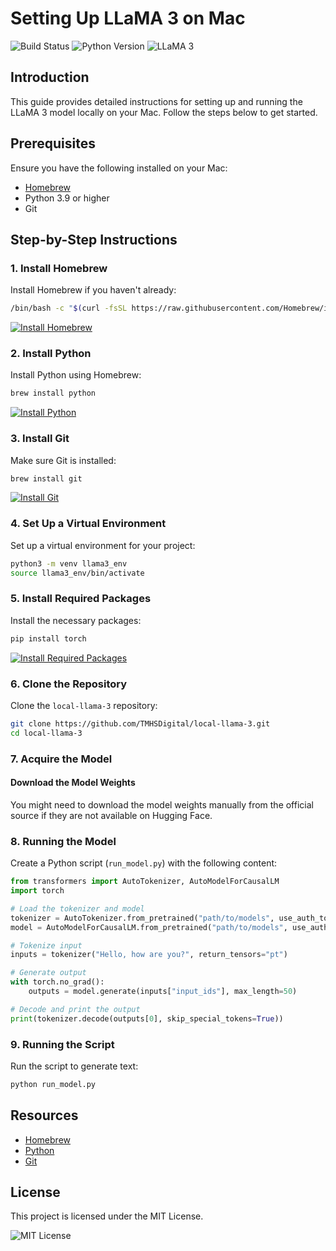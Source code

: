 # Setting Up LLaMA 3 on Mac

![Build Status](https://img.shields.io/badge/build-passing-brightgreen)
![Python Version](https://img.shields.io/badge/python-3.9-blue)
![LLaMA 3](https://img.shields.io/badge/LLaMA-3-orange)

## Introduction

This guide provides detailed instructions for setting up and running the LLaMA 3 model locally on your Mac. Follow the steps below to get started.

## Prerequisites

Ensure you have the following installed on your Mac:

- [Homebrew](https://brew.sh/)
- Python 3.9 or higher
- Git

## Step-by-Step Instructions

### 1. Install Homebrew

Install Homebrew if you haven't already:

```bash
/bin/bash -c "$(curl -fsSL https://raw.githubusercontent.com/Homebrew/install/HEAD/install.sh)"
```

[![Install Homebrew](https://img.shields.io/badge/Install%20Homebrew-0071C5?logo=homebrew&style=for-the-badge)](https://brew.sh/)

### 2. Install Python

Install Python using Homebrew:

```bash
brew install python
```

[![Install Python](https://img.shields.io/badge/Install%20Python-FFD343?logo=python&style=for-the-badge)](https://www.python.org/)

### 3. Install Git

Make sure Git is installed:

```bash
brew install git
```

[![Install Git](https://img.shields.io/badge/Install%20Git-F05032?logo=git&style=for-the-badge)](https://git-scm.com/)

### 4. Set Up a Virtual Environment

Set up a virtual environment for your project:

```bash
python3 -m venv llama3_env
source llama3_env/bin/activate
```

### 5. Install Required Packages

Install the necessary packages:

```bash
pip install torch
```

[![Install Required Packages](https://img.shields.io/badge/Install%20Packages-orange?logo=pypi&style=for-the-badge)](https://pypi.org/)

### 6. Clone the Repository

Clone the `local-llama-3` repository:

```bash
git clone https://github.com/TMHSDigital/local-llama-3.git
cd local-llama-3
```

### 7. Acquire the Model

#### Download the Model Weights

You might need to download the model weights manually from the official source if they are not available on Hugging Face.

### 8. Running the Model

Create a Python script (`run_model.py`) with the following content:

```python
from transformers import AutoTokenizer, AutoModelForCausalLM
import torch

# Load the tokenizer and model
tokenizer = AutoTokenizer.from_pretrained("path/to/models", use_auth_token=True)
model = AutoModelForCausalLM.from_pretrained("path/to/models", use_auth_token=True)

# Tokenize input
inputs = tokenizer("Hello, how are you?", return_tensors="pt")

# Generate output
with torch.no_grad():
    outputs = model.generate(inputs["input_ids"], max_length=50)

# Decode and print the output
print(tokenizer.decode(outputs[0], skip_special_tokens=True))
```

### 9. Running the Script

Run the script to generate text:

```bash
python run_model.py
```

## Resources

- [Homebrew](https://brew.sh/)
- [Python](https://www.python.org/)
- [Git](https://git-scm.com/)

## License

This project is licensed under the MIT License.

![MIT License](https://img.shields.io/badge/license-MIT-blue)
```

